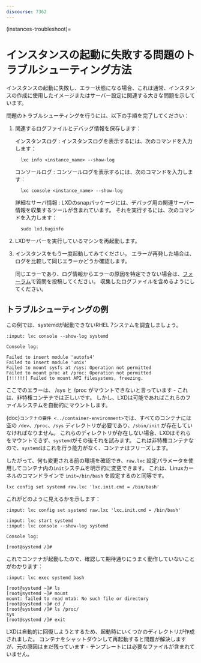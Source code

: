 ```yaml
---
discourse: 7362
---
```


(instances-troubleshoot)=
# インスタンスの起動に失敗する問題のトラブルシューティング方法

インスタンスの起動に失敗し、エラー状態になる場合、これは通常、インスタンスの作成に使用したイメージまたはサーバー設定に関連する大きな問題を示しています。

問題のトラブルシューティングを行うには、以下の手順を完了してください：

1. 関連するログファイルとデバッグ情報を保存します：

   インスタンスログ
   : インスタンスログを表示するには、次のコマンドを入力します：

         lxc info <instance_name> --show-log

   コンソールログ
   : コンソールログを表示するには、次のコマンドを入力します：

         lxc console <instance_name> --show-log

   詳細なサーバ情報
   : LXDのsnapパッケージには、デバッグ用の関連サーバー情報を収集するツールが含まれています。
   それを実行するには、次のコマンドを入力します：

         sudo lxd.buginfo

1. LXDサーバーを実行しているマシンを再起動します。
1. インスタンスをもう一度起動してみてください。
   エラーが再発した場合は、ログを比較して同じエラーかどうか確認します。

   同じエラーであり、ログ情報からエラーの原因を特定できない場合は、[フォーラム](https://discuss.linuxcontainers.org)で質問を投稿してください。
   収集したログファイルを含めるようにしてください。

## トラブルシューティングの例

この例では、systemdが起動できないRHEL 7システムを調査しましょう。

```{terminal}
:input: lxc console --show-log systemd

Console log:

Failed to insert module 'autofs4'
Failed to insert module 'unix'
Failed to mount sysfs at /sys: Operation not permitted
Failed to mount proc at /proc: Operation not permitted
[!!!!!!] Failed to mount API filesystems, freezing.
```

ここでのエラーは、 /sys と /proc がマウントできないと言っています - これは、非特権コンテナでは正しいです。
しかし、LXDは可能であればこれらのファイルシステムを自動的にマウントします。

{doc}`コンテナの要件 <../container-environment>`では、すべてのコンテナには空の `/dev`、`/proc`、`/sys` ディレクトリが必要であり、`/sbin/init` が存在していなければなりません。
これらのディレクトリが存在しない場合、LXDはそれらをマウントできず、`systemd`がその後それを試みます。
これは非特権コンテナなので、`systemd`はこれを行う能力がなく、コンテナはフリーズします。

したがって、何も変更される前の環境を確認でき、`raw.lxc` 設定パラメータを使用してコンテナ内の`init`システムを明示的に変更できます。
これは、Linuxカーネルのコマンドラインで `init=/bin/bash` を設定するのと同等です。

    lxc config set systemd raw.lxc 'lxc.init.cmd = /bin/bash'

これがどのように見えるかを示します：

```{terminal}
:input: lxc config set systemd raw.lxc 'lxc.init.cmd = /bin/bash'

:input: lxc start systemd
:input: lxc console --show-log systemd

Console log:

[root@systemd /]#
```

これでコンテナが起動したので、確認して期待通りにうまく動作していないことがわかります：

```{terminal}
:input: lxc exec systemd bash

[root@systemd ~]# ls
[root@systemd ~]# mount
mount: failed to read mtab: No such file or directory
[root@systemd ~]# cd /
[root@systemd /]# ls /proc/
sys
[root@systemd /]# exit
```

LXDは自動的に回復しようとするため、起動時にいくつかのディレクトリが作成されました。
コンテナをシャットダウンして再起動すると問題が解決しますが、元の原因はまだ残っています - テンプレートには必要なファイルが含まれていません。
